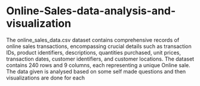 # Online-Sales-data-analysis-and-visualization
The online_sales_data.csv dataset contains comprehensive records of online sales transactions, encompassing crucial details such as transaction IDs, product identifiers, descriptions, quantities purchased, unit prices, transaction dates, customer identifiers, and customer locations. The dataset contains 240 rows and 9 columns, each representing a unique Online sale. The data given is analysed based on some self made questions and then visualizations are done for each
